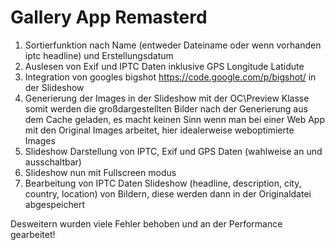 Gallery App Remasterd
===============

1. Sortierfunktion nach Name (entweder Dateiname oder wenn vorhanden iptc headline) und Erstellungsdatum
2. Auslesen von Exif und IPTC Daten inklusive GPS Longitude Latidute
3. Integration von googles bigshot https://code.google.com/p/bigshot/ in der Slideshow
4. Generierung der Images in der Slideshow mit der OC\Preview Klasse somit werden die großdargestellten Bilder nach der Generierung aus dem Cache geladen, es macht keinen Sinn wenn man bei einer Web App mit den Original Images arbeitet, hier idealerweise weboptimierte Images
5. Slideshow Darstellung von IPTC, Exif und GPS Daten (wahlweise an und ausschaltbar)
6. Slideshow nun mit Fullscreen modus
7. Bearbeitung von IPTC Daten Slideshow (headline, description, city, country, location) von Bildern, diese werden dann in der Originaldatei abgespeichert

Desweitern wurden viele Fehler behoben und an der Performance gearbeitet!
